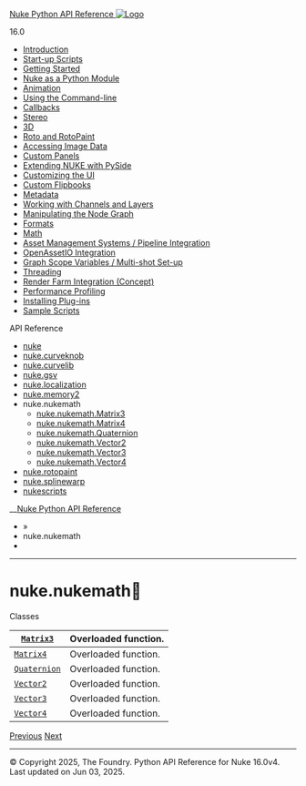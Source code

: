 [ Nuke Python API Reference ![Logo](../_static/NukeApp128.png) ](../index.html)

16.0 

  * [Introduction](../intro.html)
  * [Start-up Scripts](../startup.html)
  * [Getting Started](../basics.html)
  * [Nuke as a Python Module](../nuke_as_python_module.html)
  * [Animation](../animation.html)
  * [Using the Command-line](../command_line.html)
  * [Callbacks](../callbacks.html)
  * [Stereo](../stereo.html)
  * [3D](../3D.html)
  * [Roto and RotoPaint](../rotopaint.html)
  * [Accessing Image Data](../image_data.html)
  * [Custom Panels](../custom_panels.html)
  * [Extending NUKE with PySide](../custom_panels.html#extending-nuke-with-pyside)
  * [Customizing the UI](../custom_ui.html)
  * [Custom Flipbooks](../flipbook.html)
  * [Metadata](../metadata.html)
  * [Working with Channels and Layers](../channels.html)
  * [Manipulating the Node Graph](../dag.html)
  * [Formats](../formats.html)
  * [Math](../math.html)
  * [Asset Management Systems / Pipeline Integration](../asset.html)
  * [OpenAssetIO Integration](../openassetio.html)
  * [Graph Scope Variables / Multi-shot Set-up](../gsv.html)
  * [Threading](../threading.html)
  * [Render Farm Integration (Concept)](../render_farm.html)
  * [Performance Profiling](../performance.html)
  * [Installing Plug-ins](../installing_plugins.html)
  * [Sample Scripts](../samples.html)



API Reference

  * [nuke](nuke.html)
  * [nuke.curveknob](nuke.curveknob.html)
  * [nuke.curvelib](nuke.curvelib.html)
  * [nuke.gsv](nuke.gsv.html)
  * [nuke.localization](nuke.localization.html)
  * [nuke.memory2](nuke.memory2.html)
  * nuke.nukemath
    * [nuke.nukemath.Matrix3](nuke.nukemath.Matrix3.html)
    * [nuke.nukemath.Matrix4](nuke.nukemath.Matrix4.html)
    * [nuke.nukemath.Quaternion](nuke.nukemath.Quaternion.html)
    * [nuke.nukemath.Vector2](nuke.nukemath.Vector2.html)
    * [nuke.nukemath.Vector3](nuke.nukemath.Vector3.html)
    * [nuke.nukemath.Vector4](nuke.nukemath.Vector4.html)
  * [nuke.rotopaint](nuke.rotopaint.html)
  * [nuke.splinewarp](nuke.splinewarp.html)
  * [nukescripts](nukescripts.html)



__[Nuke Python API Reference](../index.html)

  * [](../index.html) »
  * nuke.nukemath
  * 


* * *

# nuke.nukemath

Classes

[`Matrix3`](nuke.nukemath.Matrix3.html#nuke.nukemath.Matrix3 "nuke.nukemath.Matrix3") | Overloaded function.  
---|---  
[`Matrix4`](nuke.nukemath.Matrix4.html#nuke.nukemath.Matrix4 "nuke.nukemath.Matrix4") | Overloaded function.  
[`Quaternion`](nuke.nukemath.Quaternion.html#nuke.nukemath.Quaternion "nuke.nukemath.Quaternion") | Overloaded function.  
[`Vector2`](nuke.nukemath.Vector2.html#nuke.nukemath.Vector2 "nuke.nukemath.Vector2") | Overloaded function.  
[`Vector3`](nuke.nukemath.Vector3.html#nuke.nukemath.Vector3 "nuke.nukemath.Vector3") | Overloaded function.  
[`Vector4`](nuke.nukemath.Vector4.html#nuke.nukemath.Vector4 "nuke.nukemath.Vector4") | Overloaded function.  
  
[ Previous](nuke.memory2.usage.html "nuke.memory2.usage") [Next ](nuke.nukemath.Matrix3.html "nuke.nukemath.Matrix3")

* * *

© Copyright 2025, The Foundry. Python API Reference for Nuke 16.0v4. Last updated on Jun 03, 2025. 
